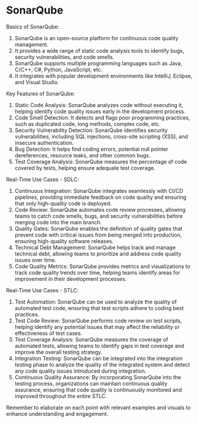 #  SonarQube 


Basics of SonarQube:
1. SonarQube is an open-source platform for continuous code quality management.
2. It provides a wide range of static code analysis tools to identify bugs, security vulnerabilities, and code smells.
3. SonarQube supports multiple programming languages such as Java, C/C++, C#, Python, JavaScript, etc.
4. It integrates with popular development environments like IntelliJ, Eclipse, and Visual Studio.

Key Features of SonarQube:
1. Static Code Analysis: SonarQube analyzes code without executing it, helping identify code quality issues early in the development process.
2. Code Smell Detection: It detects and flags poor programming practices, such as duplicated code, long methods, complex code, etc.
3. Security Vulnerability Detection: SonarQube identifies security vulnerabilities, including SQL injections, cross-site scripting (XSS), and insecure authentication.
4. Bug Detection: It helps find coding errors, potential null pointer dereferences, resource leaks, and other common bugs.
5. Test Coverage Analysis: SonarQube measures the percentage of code covered by tests, helping ensure adequate test coverage.

Real-Time Use Cases - SDLC:
1. Continuous Integration: SonarQube integrates seamlessly with CI/CD pipelines, providing immediate feedback on code quality and ensuring that only high-quality code is deployed.
2. Code Review: SonarQube automates code review processes, allowing teams to catch code smells, bugs, and security vulnerabilities before merging code into the main branch.
3. Quality Gates: SonarQube enables the definition of quality gates that prevent code with critical issues from being merged into production, ensuring high-quality software releases.
4. Technical Debt Management: SonarQube helps track and manage technical debt, allowing teams to prioritize and address code quality issues over time.
5. Code Quality Metrics: SonarQube provides metrics and visualizations to track code quality trends over time, helping teams identify areas for improvement in their development processes.

Real-Time Use Cases - STLC:
1. Test Automation: SonarQube can be used to analyze the quality of automated test code, ensuring that test scripts adhere to coding best practices.
2. Test Code Review: SonarQube performs code review on test scripts, helping identify any potential issues that may affect the reliability or effectiveness of test cases.
3. Test Coverage Analysis: SonarQube measures the coverage of automated tests, allowing teams to identify gaps in test coverage and improve the overall testing strategy.
4. Integration Testing: SonarQube can be integrated into the integration testing phase to analyze the quality of the integrated system and detect any code quality issues introduced during integration.
5. Continuous Quality Assurance: By incorporating SonarQube into the testing process, organizations can maintain continuous quality assurance, ensuring that code quality is continuously monitored and improved throughout the entire STLC.

Remember to elaborate on each point with relevant examples and visuals to enhance understanding and engagement.
